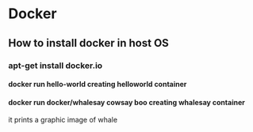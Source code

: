# Docker
## How to install docker in host OS
### apt-get install docker.io

#### docker run hello-world  creating helloworld container 
#### docker run docker/whalesay cowsay boo  creating whalesay container
it prints a graphic image of whale 
